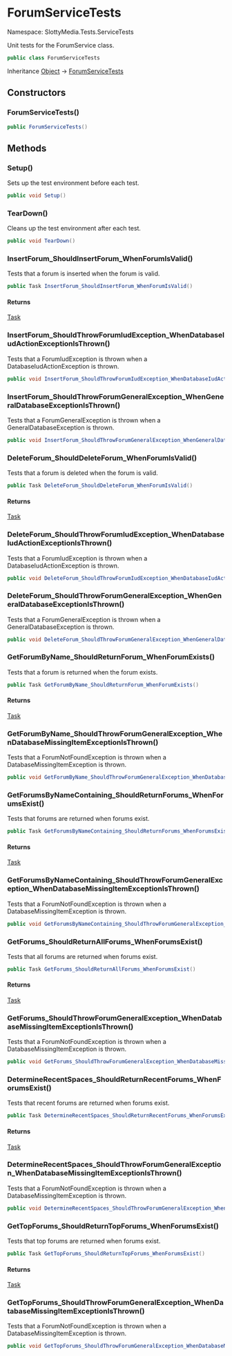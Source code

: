 # ForumServiceTests

Namespace: SlottyMedia.Tests.ServiceTests

Unit tests for the ForumService class.

```csharp
public class ForumServiceTests
```

Inheritance [Object](https://docs.microsoft.com/en-us/dotnet/api/system.object) → [ForumServiceTests](./slottymedia.tests.servicetests.forumservicetests.md)

## Constructors

### **ForumServiceTests()**

```csharp
public ForumServiceTests()
```

## Methods

### **Setup()**

Sets up the test environment before each test.

```csharp
public void Setup()
```

### **TearDown()**

Cleans up the test environment after each test.

```csharp
public void TearDown()
```

### **InsertForum_ShouldInsertForum_WhenForumIsValid()**

Tests that a forum is inserted when the forum is valid.

```csharp
public Task InsertForum_ShouldInsertForum_WhenForumIsValid()
```

#### Returns

[Task](https://docs.microsoft.com/en-us/dotnet/api/system.threading.tasks.task)<br>

### **InsertForum_ShouldThrowForumIudException_WhenDatabaseIudActionExceptionIsThrown()**

Tests that a ForumIudException is thrown when a DatabaseIudActionException is thrown.

```csharp
public void InsertForum_ShouldThrowForumIudException_WhenDatabaseIudActionExceptionIsThrown()
```

### **InsertForum_ShouldThrowForumGeneralException_WhenGeneralDatabaseExceptionIsThrown()**

Tests that a ForumGeneralException is thrown when a GeneralDatabaseException is thrown.

```csharp
public void InsertForum_ShouldThrowForumGeneralException_WhenGeneralDatabaseExceptionIsThrown()
```

### **DeleteForum_ShouldDeleteForum_WhenForumIsValid()**

Tests that a forum is deleted when the forum is valid.

```csharp
public Task DeleteForum_ShouldDeleteForum_WhenForumIsValid()
```

#### Returns

[Task](https://docs.microsoft.com/en-us/dotnet/api/system.threading.tasks.task)<br>

### **DeleteForum_ShouldThrowForumIudException_WhenDatabaseIudActionExceptionIsThrown()**

Tests that a ForumIudException is thrown when a DatabaseIudActionException is thrown.

```csharp
public void DeleteForum_ShouldThrowForumIudException_WhenDatabaseIudActionExceptionIsThrown()
```

### **DeleteForum_ShouldThrowForumGeneralException_WhenGeneralDatabaseExceptionIsThrown()**

Tests that a ForumGeneralException is thrown when a GeneralDatabaseException is thrown.

```csharp
public void DeleteForum_ShouldThrowForumGeneralException_WhenGeneralDatabaseExceptionIsThrown()
```

### **GetForumByName_ShouldReturnForum_WhenForumExists()**

Tests that a forum is returned when the forum exists.

```csharp
public Task GetForumByName_ShouldReturnForum_WhenForumExists()
```

#### Returns

[Task](https://docs.microsoft.com/en-us/dotnet/api/system.threading.tasks.task)<br>

### **GetForumByName_ShouldThrowForumGeneralException_WhenDatabaseMissingItemExceptionIsThrown()**

Tests that a ForumNotFoundException is thrown when a DatabaseMissingItemException is thrown.

```csharp
public void GetForumByName_ShouldThrowForumGeneralException_WhenDatabaseMissingItemExceptionIsThrown()
```

### **GetForumsByNameContaining_ShouldReturnForums_WhenForumsExist()**

Tests that forums are returned when forums exist.

```csharp
public Task GetForumsByNameContaining_ShouldReturnForums_WhenForumsExist()
```

#### Returns

[Task](https://docs.microsoft.com/en-us/dotnet/api/system.threading.tasks.task)<br>

### **GetForumsByNameContaining_ShouldThrowForumGeneralException_WhenDatabaseMissingItemExceptionIsThrown()**

Tests that a ForumNotFoundException is thrown when a DatabaseMissingItemException is thrown.

```csharp
public void GetForumsByNameContaining_ShouldThrowForumGeneralException_WhenDatabaseMissingItemExceptionIsThrown()
```

### **GetForums_ShouldReturnAllForums_WhenForumsExist()**

Tests that all forums are returned when forums exist.

```csharp
public Task GetForums_ShouldReturnAllForums_WhenForumsExist()
```

#### Returns

[Task](https://docs.microsoft.com/en-us/dotnet/api/system.threading.tasks.task)<br>

### **GetForums_ShouldThrowForumGeneralException_WhenDatabaseMissingItemExceptionIsThrown()**

Tests that a ForumNotFoundException is thrown when a DatabaseMissingItemException is thrown.

```csharp
public void GetForums_ShouldThrowForumGeneralException_WhenDatabaseMissingItemExceptionIsThrown()
```

### **DetermineRecentSpaces_ShouldReturnRecentForums_WhenForumsExist()**

Tests that recent forums are returned when forums exist.

```csharp
public Task DetermineRecentSpaces_ShouldReturnRecentForums_WhenForumsExist()
```

#### Returns

[Task](https://docs.microsoft.com/en-us/dotnet/api/system.threading.tasks.task)<br>

### **DetermineRecentSpaces_ShouldThrowForumGeneralException_WhenDatabaseMissingItemExceptionIsThrown()**

Tests that a ForumNotFoundException is thrown when a DatabaseMissingItemException is thrown.

```csharp
public void DetermineRecentSpaces_ShouldThrowForumGeneralException_WhenDatabaseMissingItemExceptionIsThrown()
```

### **GetTopForums_ShouldReturnTopForums_WhenForumsExist()**

Tests that top forums are returned when forums exist.

```csharp
public Task GetTopForums_ShouldReturnTopForums_WhenForumsExist()
```

#### Returns

[Task](https://docs.microsoft.com/en-us/dotnet/api/system.threading.tasks.task)<br>

### **GetTopForums_ShouldThrowForumGeneralException_WhenDatabaseMissingItemExceptionIsThrown()**

Tests that a ForumNotFoundException is thrown when a DatabaseMissingItemException is thrown.

```csharp
public void GetTopForums_ShouldThrowForumGeneralException_WhenDatabaseMissingItemExceptionIsThrown()
```
